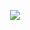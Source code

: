 <div align="center">
  <p>

  <a href="https://github.com/icodingc">

  <img src="https://github-readme-stats.vercel.app/api?username=icodingc&show_icons=true&theme=radical&bg_color=30,e96443,904e95&title_color=fff&text_color=fff&hide=contribs,issues" />

  </a>

  </p>

 
</div>
